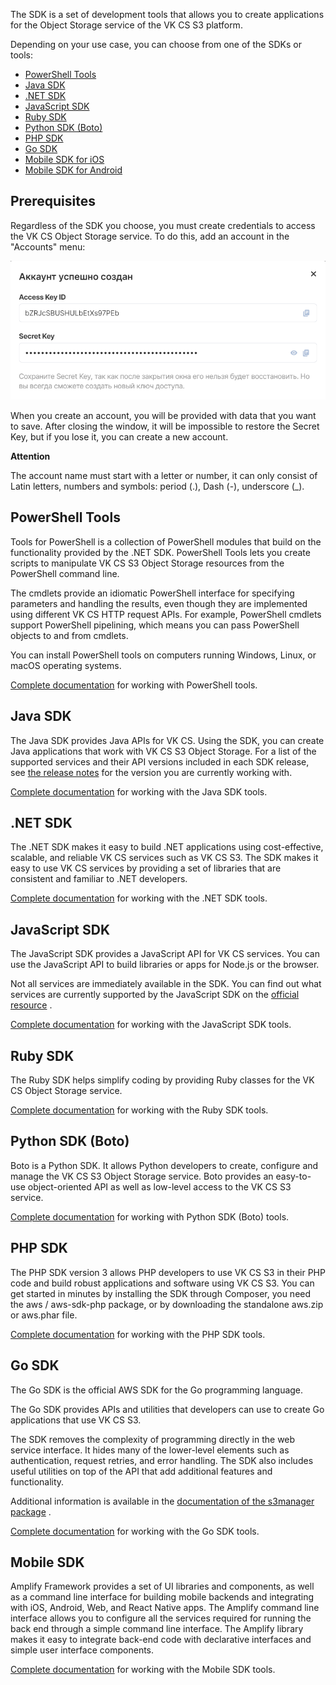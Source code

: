 The SDK is a set of development tools that allows you to create applications for the Object Storage service of the VK CS S3 platform.

Depending on your use case, you can choose from one of the SDKs or tools:

- [PowerShell Tools](https://docs.aws.amazon.com/powershell/latest/userguide/)
- [Java SDK](https://docs.aws.amazon.com/sdk-for-java/v1/developer-guide/)
- [.NET SDK](https://docs.aws.amazon.com/sdk-for-net/latest/developer-guide/)
- [JavaScript SDK](https://docs.aws.amazon.com/sdk-for-javascript/v2/developer-guide/)
- [Ruby SDK](https://docs.aws.amazon.com/sdk-for-ruby/v3/developer-guide/)
- [Python SDK (Boto)](http://boto3.amazonaws.com/v1/documentation/api/latest/index.html)
- [PHP SDK](https://docs.aws.amazon.com/aws-sdk-php/guide/latest/)
- [Go SDK](https://docs.aws.amazon.com/sdk-for-go/api/)
- [Mobile SDK for iOS](https://docs.amplify.aws/)
- [Mobile SDK for Android](https://docs.amplify.aws/)

## Prerequisites

Regardless of the SDK you choose, you must create credentials to access the VK CS Object Storage service. To do this, add an account in the "Accounts" menu:

![](./assets/1598238580972-1598238580972.png)

When you create an account, you will be provided with data that you want to save. After closing the window, it will be impossible to restore the Secret Key, but if you lose it, you can create a new account.

**Attention**

The account name must start with a letter or number, it can only consist of Latin letters, numbers and symbols: period (.), Dash (-), underscore (\_).

## PowerShell Tools

Tools for PowerShell is a collection of PowerShell modules that build on the functionality provided by the .NET SDK. PowerShell Tools lets you create scripts to manipulate VK CS S3 Object Storage resources from the PowerShell command line.

The cmdlets provide an idiomatic PowerShell interface for specifying parameters and handling the results, even though they are implemented using different VK CS HTTP request APIs. For example, PowerShell cmdlets support PowerShell pipelining, which means you can pass PowerShell objects to and from cmdlets.

You can install PowerShell tools on computers running Windows, Linux, or macOS operating systems.

[Complete documentation](https://docs.aws.amazon.com/powershell/latest/userguide/) for working with PowerShell tools.

## Java SDK

The Java SDK provides Java APIs for VK CS. Using the SDK, you can create Java applications that work with VK CS S3 Object Storage. For a list of the supported services and their API versions included in each SDK release, see [the release notes](https://github.com/aws/aws-sdk-java#release-notes) for the version you are currently working with.

[Complete documentation](https://docs.aws.amazon.com/sdk-for-java/v1/developer-guide/) for working with the Java SDK tools.

## .NET SDK

The .NET SDK makes it easy to build .NET applications using cost-effective, scalable, and reliable VK CS services such as VK CS S3. The SDK makes it easy to use VK CS services by providing a set of libraries that are consistent and familiar to .NET developers.

[Complete documentation](https://docs.aws.amazon.com/sdk-for-net/latest/developer-guide/) for working with the .NET SDK tools.

## JavaScript SDK

The JavaScript SDK provides a JavaScript API for VK CS services. You can use the JavaScript API to build libraries or apps for Node.js or the browser.

Not all services are immediately available in the SDK. You can find out what services are currently supported by the JavaScript SDK on the [official resource](https://github.com/aws/aws-sdk-js/blob/master/SERVICES.md) .

[Complete documentation](https://docs.aws.amazon.com/sdk-for-javascript/v2/developer-guide/) for working with the JavaScript SDK tools.

## Ruby SDK

The Ruby SDK helps simplify coding by providing Ruby classes for the VK CS Object Storage service.

[Complete documentation](https://docs.aws.amazon.com/sdk-for-ruby/v3/developer-guide/) for working with the Ruby SDK tools.

## Python SDK (Boto)

Boto is a Python SDK. It allows Python developers to create, configure and manage the VK CS S3 Object Storage service. Boto provides an easy-to-use object-oriented API as well as low-level access to the VK CS S3 service.

[Complete documentation](http://boto3.amazonaws.com/v1/documentation/api/latest/index.html) for working with Python SDK (Boto) tools.

## PHP SDK

The PHP SDK version 3 allows PHP developers to use VK CS S3 in their PHP code and build robust applications and software using VK CS S3. You can get started in minutes by installing the SDK through Composer, you need the aws / aws-sdk-php package, or by downloading the standalone aws.zip or aws.phar file.

[Complete documentation](https://docs.aws.amazon.com/aws-sdk-php/guide/latest/) for working with the PHP SDK tools.

## Go SDK

The Go SDK is the official AWS SDK for the Go programming language.

The Go SDK provides APIs and utilities that developers can use to create Go applications that use VK CS S3.

The SDK removes the complexity of programming directly in the web service interface. It hides many of the lower-level elements such as authentication, request retries, and error handling. The SDK also includes useful utilities on top of the API that add additional features and functionality.

Additional information is available in the [documentation of the s3manager package](https://docs.aws.amazon.com/sdk-for-go/api/service/s3/s3manager/) .

[Complete documentation](https://docs.aws.amazon.com/sdk-for-go/api/) for working with the Go SDK tools.

## Mobile SDK

Amplify Framework provides a set of UI libraries and components, as well as a command line interface for building mobile backends and integrating with iOS, Android, Web, and React Native apps. The Amplify command line interface allows you to configure all the services required for running the back end through a simple command line interface. The Amplify library makes it easy to integrate back-end code with declarative interfaces and simple user interface components.

[Complete documentation](https://docs.amplify.aws/) for working with the Mobile SDK tools.
